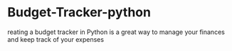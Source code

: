 # Budget-Tracker-python
reating a budget tracker in Python is a great way to manage your finances and keep track of your expenses

